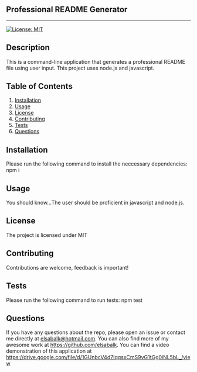 ## Professional README Generator
---------------------------------------------------------------------
[![License: MIT](https://img.shields.io/badge/License-MIT-yellow.svg)](https://opensource.org/licenses/MIT)

## Description 
This is a command-line application that generates a professional README file using user input. This project uses node.js and javascript.

## Table of Contents
1. [Installation](#installation)
2. [Usage](#usage)
3. [License](#license)
4. [Contributing](#contributing) 
5. [Tests](#tests)
6. [Questions](#questions)

## Installation
Please run the following command to install the neccessary dependencies: npm i

## Usage
You should know...The user should be proficient in javascript and node.js.

## License
The project is licensed under MIT


## Contributing
Contributions are welcome, feedback is important!

## Tests
Please run the following command to run tests: npm test

## Questions
If you have any questions about the repo, please open an issue or contact me directly at elsabalk@hotmail.com. You can also find more of my awesome work at https://github.com/elsabalk. You can find a video demonstration of this application at https://drive.google.com/file/d/1GUnbcV4d7IqqsxCmS9vG1tGg0iNL5bL_/view
